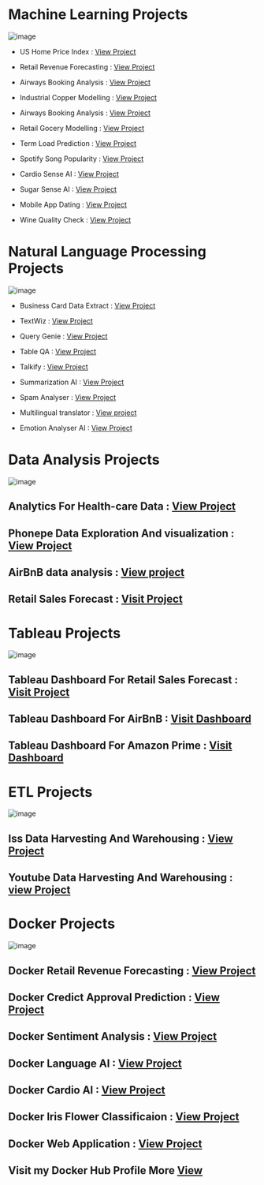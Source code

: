 # Machine Learning Projects

![image](https://github.com/praveendecode/Docker_ML_NLP_Projects/assets/95226524/f04da991-a735-4114-aa3c-ec60798b7fe4)



- US Home Price Index             : [View Project](https://github.com/praveendecode/US_HPI_Prediction)
 
- Retail Revenue Forecasting     : [View Project](https://github.com/praveendecode/Retail-Revenue-Forecasting)

- Airways Booking Analysis        : [View Project](https://github.com/praveendecode/Airways-booking-analysis)

- Industrial Copper Modelling : [View Project](https://github.com/praveendecode/Industrial_Copper_Modeling)

- Airways Booking Analysis    : [View Project](https://github.com/praveendecode/Airways-booking-analysis)

- Retail Gocery Modelling     : [View Project](https://github.com/praveendecode/Retail-grocery-industry)
 
- Term Load Prediction        : [View Project](https://github.com/praveendecode/Term_Load_Predictor)
 
- Spotify Song Popularity     : [View Project](https://github.com/praveendecode/Spotify-Popularity-Predictor)
 
- Cardio Sense AI             : [View Project](https://github.com/praveendecode/CardioSense_AI)
 
- Sugar Sense AI              : [View Project](https://github.com/praveendecode/Sugar-Sense-AI)
 
- Mobile App Dating           : [View Project](https://github.com/praveendecode/Mobile-dating-app)
 
- Wine Quality Check          : [View Project](https://github.com/praveendecode/WineQualityPrediction)


# Natural Language Processing Projects

![image](https://github.com/praveendecode/Textwiz/assets/95226524/916abc3d-f61c-4a3c-a04c-a6ab7c3db7ef)


- Business Card Data Extract  : [View Project](https://github.com/praveendecode/BizCardX)

- TextWiz                     : [View Project](https://github.com/praveendecode/Textwiz)
 
- Query Genie                 : [View Project](https://github.com/praveendecode/QueryGenie)
 
- Table QA                    : [View Project](https://github.com/praveendecode/TabulaQA)
 
- Talkify                     : [View Project](https://github.com/praveendecode/talkify)
 
- Summarization AI            : [View Project](https://github.com/praveendecode/SummarixAI)
 
- Spam Analyser               : [View Project](https://github.com/praveendecode/spamalyzer/tree/main)
 
- Multilingual translator     : [View project](https://github.com/praveendecode/multilingual-translator_AI)
 
- Emotion Analyser AI         : [View Project](https://github.com/praveendecode/emotion-analyzer-AI)



# Data Analysis Projects

![image](https://github.com/praveendecode/Data-Analysis-Projects/assets/95226524/c7247336-1ff3-4f7a-9a8f-05687f748a57)



## Analytics For Health-care Data               : [View Project](https://github.com/praveendecode/Analytics-for-Hospitals-Health-Care-Data)

## Phonepe Data Exploration And visualization  : [View Project](https://github.com/praveendecode/phonepe_pulse)

## AirBnB  data analysis                       : [View project](https://github.com/praveendecode/Airbnb_Analysis)

## Retail Sales Forecast                       : [Visit Project](https://github.com/praveendecode/IITM_DS_Final_Project/tree/main/Data%20Analysis)


# Tableau Projects

![image](https://github.com/praveendecode/Data-Analysis-Projects/assets/95226524/fa6f946f-dc4d-430d-923e-1bce794ffce0)


## Tableau Dashboard For  Retail Sales Forecast : [Visit Project](https://public.tableau.com/views/retail-sales-forecast/Dashboard1?:language=en-US&:display_count=n&:origin=viz_share_link)

## Tableau Dashboard  For AirBnB                : [Visit Dashboard](https://public.tableau.com/app/profile/praveen.x.decode/viz/airbnb_16981379902390/Dashboard1)

## Tableau Dashboard For Amazon Prime           : [Visit Dashboard](https://public.tableau.com/views/AmazonPrimeVideoAnalysis_16863013577220/Dashboard1?:language=en-US&:display_count=n&:origin=viz_share_link)


# ETL Projects

 ![image](https://github.com/praveendecode/ETL-Projects/assets/95226524/0638cecf-355b-45c9-aa9e-4931893d8916)


## Iss Data Harvesting And Warehousing     : [View Project](https://github.com/praveendecode/iss-data-warehouse-mongodb-sql-project)

## Youtube Data Harvesting And Warehousing : [view Project](https://github.com/praveendecode/YouTube-Data-Harvesting-Warehousing)



# Docker Projects

![image](https://github.com/praveendecode/Docker_ML_NLP_Projects/assets/95226524/2754b66d-11b7-4b55-9e5c-33ef37d72a10)


## Docker Retail Revenue Forecasting  : [View Project](https://github.com/praveendecode/Docker-rfs)

## Docker Credict Approval Prediction : [View Project](https://github.com/praveendecode/docker-credit-card-prediction)
 
## Docker Sentiment Analysis          : [View Project](https://github.com/praveendecode/docker-sentiment-ai)
 
## Docker Language AI                 : [View Project](https://github.com/praveendecode/Docker-languge-ai)
 
## Docker Cardio AI                   : [View Project](https://github.com/praveendecode/docker-ml-cardio-ai)
 
## Docker Iris Flower Classificaion   : [View Project](https://github.com/praveendecode/docker-iris-ml-app)
 
## Docker Web Application             : [View Project](https://github.com/praveendecode/Docker_webapplication)


## Visit my Docker Hub Profile More [View](https://hub.docker.com/u/praveendecode) 
